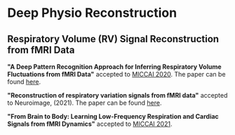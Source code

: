 # Deep Physio Reconstruction

## Respiratory Volume (RV) Signal Reconstruction from fMRI Data

**"A Deep Pattern Recognition Approach for Inferring
Respiratory Volume Fluctuations from fMRI Data"** accepted to [MICCAI 2020](https://www.miccai2020.org/en/).
<par>The paper can be found [here](https://link.springer.com/chapter/10.1007/978-3-030-59728-3_42).

**"Reconstruction of respiratory variation signals from fMRI data"** accepted to Neuroimage, (2021). 
<par>The paper can be found [here](https://doi.org/10.1016/j.neuroimage.2020.117459).

**"From Brain to Body: Learning Low-Frequency Respiration and Cardiac Signals from fMRI Dynamics"** accepted to [MICCAI 2021](https://www.miccai2021.org/en/). 
